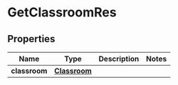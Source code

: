 
# GetClassroomRes

## Properties
| Name | Type | Description | Notes |
| ------------ | ------------- | ------------- | ------------- |
| **classroom** | [**Classroom**](Classroom.md) |  |  |



